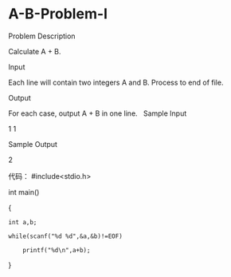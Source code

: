 # A-B-Problem-I

Problem Description

Calculate A + B.

Input

Each line will contain two integers A and B. Process to end of file. 

Output

For each case, output A + B in one line.
 
Sample Input

1 1 

Sample Output

2 

代码：
#include<stdio.h>

int main()

{

    int a,b;
	
    while(scanf("%d %d",&a,&b)!=EOF)
	
        printf("%d\n",a+b);
		

}

